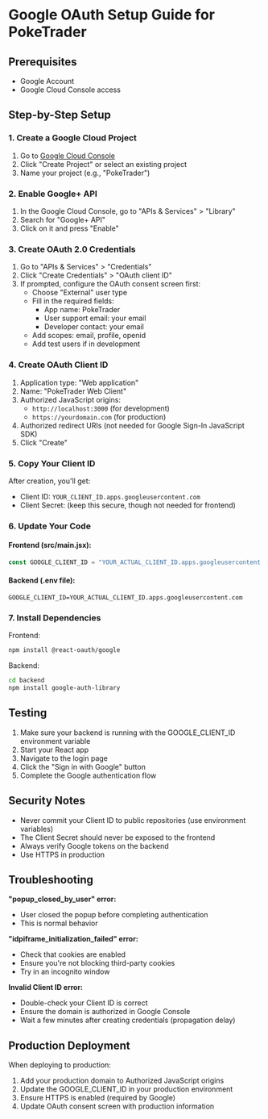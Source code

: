 # Google OAuth Setup Guide for PokeTrader

## Prerequisites
- Google Account
- Google Cloud Console access

## Step-by-Step Setup

### 1. Create a Google Cloud Project
1. Go to [Google Cloud Console](https://console.cloud.google.com/)
2. Click "Create Project" or select an existing project
3. Name your project (e.g., "PokeTrader")

### 2. Enable Google+ API
1. In the Google Cloud Console, go to "APIs & Services" > "Library"
2. Search for "Google+ API"
3. Click on it and press "Enable"

### 3. Create OAuth 2.0 Credentials
1. Go to "APIs & Services" > "Credentials"
2. Click "Create Credentials" > "OAuth client ID"
3. If prompted, configure the OAuth consent screen first:
   - Choose "External" user type
   - Fill in the required fields:
     - App name: PokeTrader
     - User support email: your email
     - Developer contact: your email
   - Add scopes: email, profile, openid
   - Add test users if in development

### 4. Create OAuth Client ID
1. Application type: "Web application"
2. Name: "PokeTrader Web Client"
3. Authorized JavaScript origins:
   - `http://localhost:3000` (for development)
   - `https://yourdomain.com` (for production)
4. Authorized redirect URIs (not needed for Google Sign-In JavaScript SDK)
5. Click "Create"

### 5. Copy Your Client ID
After creation, you'll get:
- Client ID: `YOUR_CLIENT_ID.apps.googleusercontent.com`
- Client Secret: (keep this secure, though not needed for frontend)

### 6. Update Your Code

#### Frontend (src/main.jsx):
```javascript
const GOOGLE_CLIENT_ID = "YOUR_ACTUAL_CLIENT_ID.apps.googleusercontent.com";
```

#### Backend (.env file):
```
GOOGLE_CLIENT_ID=YOUR_ACTUAL_CLIENT_ID.apps.googleusercontent.com
```

### 7. Install Dependencies

Frontend:
```bash
npm install @react-oauth/google
```

Backend:
```bash
cd backend
npm install google-auth-library
```

## Testing

1. Make sure your backend is running with the GOOGLE_CLIENT_ID environment variable
2. Start your React app
3. Navigate to the login page
4. Click the "Sign in with Google" button
5. Complete the Google authentication flow

## Security Notes

- Never commit your Client ID to public repositories (use environment variables)
- The Client Secret should never be exposed to the frontend
- Always verify Google tokens on the backend
- Use HTTPS in production

## Troubleshooting

**"popup_closed_by_user" error:**
- User closed the popup before completing authentication
- This is normal behavior

**"idpiframe_initialization_failed" error:**
- Check that cookies are enabled
- Ensure you're not blocking third-party cookies
- Try in an incognito window

**Invalid Client ID error:**
- Double-check your Client ID is correct
- Ensure the domain is authorized in Google Console
- Wait a few minutes after creating credentials (propagation delay)

## Production Deployment

When deploying to production:
1. Add your production domain to Authorized JavaScript origins
2. Update the GOOGLE_CLIENT_ID in your production environment
3. Ensure HTTPS is enabled (required by Google)
4. Update OAuth consent screen with production information 